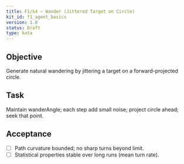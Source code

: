 ```yaml
---
title: F1/k4 — Wander (Jittered Target on Circle)
kit_id: f1_agent_basics
version: 1.0
status: Draft
type: kata
---
```

## Objective
Generate natural wandering by jittering a target on a forward-projected circle.
## Task
Maintain wanderAngle; each step add small noise; project circle ahead; seek that point.
## Acceptance
- [ ] Path curvature bounded; no sharp turns beyond limit.
- [ ] Statistical properties stable over long runs (mean turn rate).